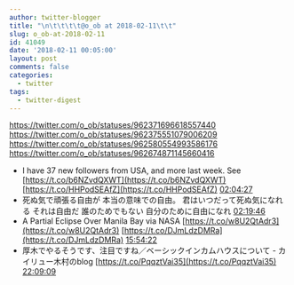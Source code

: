 ```yaml
---
author: twitter-blogger
title: "\n\t\t\t\t@o_ob at 2018-02-11\t\t"
slug: o_ob-at-2018-02-11
id: 41049
date: '2018-02-11 00:05:00'
layout: post
comments: false
categories:
  - twitter
tags:
  - twitter-digest
---
```


https://twitter.com/o_ob/statuses/962371696618557440 https://twitter.com/o_ob/statuses/962375551079006209 https://twitter.com/o_ob/statuses/962580554993586176 https://twitter.com/o_ob/statuses/962674871145660416  

*   I have 37 new followers from USA, and more last week. See [https://t.co/b6NZvdQXWT](https://t.co/b6NZvdQXWT) [https://t.co/HHPodSEAfZ](https://t.co/HHPodSEAfZ) [02:04:27](https://twitter.com/o_ob/statuses/962371696618557440)
*   死ぬ気で頑張る自由が 本当の意味での自由。 君はいつだって死ぬ気になれる それは自由だ 誰のためでもない 自分のために自由になれ [02:19:46](https://twitter.com/o_ob/statuses/962375551079006209)
*   A Partial Eclipse Over Manila Bay via NASA [https://t.co/w8U2QtAdr3](https://t.co/w8U2QtAdr3) [https://t.co/DJmLdzDMRa](https://t.co/DJmLdzDMRa) [15:54:22](https://twitter.com/o_ob/statuses/962580554993586176)
*   厚木でやるそうです、注目ですね／ベーシックインカムハウスについて - カイリュー木村のblog [https://t.co/PqqztVai35](https://t.co/PqqztVai35) [22:09:09](https://twitter.com/o_ob/statuses/962674871145660416)